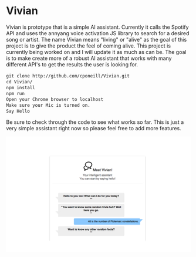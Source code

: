 # Vivian
Vivian is prototype that is a simple AI assistant. Currently it calls the Spotify API and uses the annyang voice activation JS library to search for a desired song or artist. The name Vivian means "living" or "alive" as the goal of this project is to give the product the feel of coming alive. This project is currently being worked on and I will update it as much as can be. The goal is to make create more of a robust AI assistant that works with many different API's to get the results the user is looking for. 

  ```
  git clone http://github.com/cponeill/Vivian.git
  cd Vivian/
  npm install
  npm run
  Open your Chrome browser to localhost
  Make sure your Mic is turned on.
  Say Hello
  ```

Be sure to check through the code to see what works so far. This is just a very simple assistant right now so please feel free to add more features. 
  
  
  ![](https://github.com/cponeill/Vivia/blob/master/public/images/Vivian.jpg)
  

  
